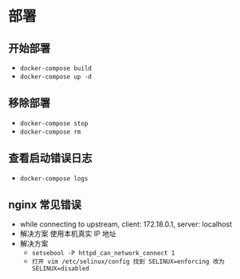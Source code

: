 # 部署

## 开始部署

- `docker-compose build`
- `docker-compose up -d`

## 移除部署

- `docker-compose stop`
- `docker-compose rm`

## 查看启动错误日志

- `docker-compose logs`

## nginx 常见错误

- while connecting to upstream, client: 172.18.0.1, server: localhost
- 解决方案 使用本机真实 IP 地址
- 解决方案
  - `setsebool -P httpd_can_network_connect 1`
  - `打开 vim /etc/selinux/config 找到 SELINUX=enforcing 改为 SELINUX=disabled`
